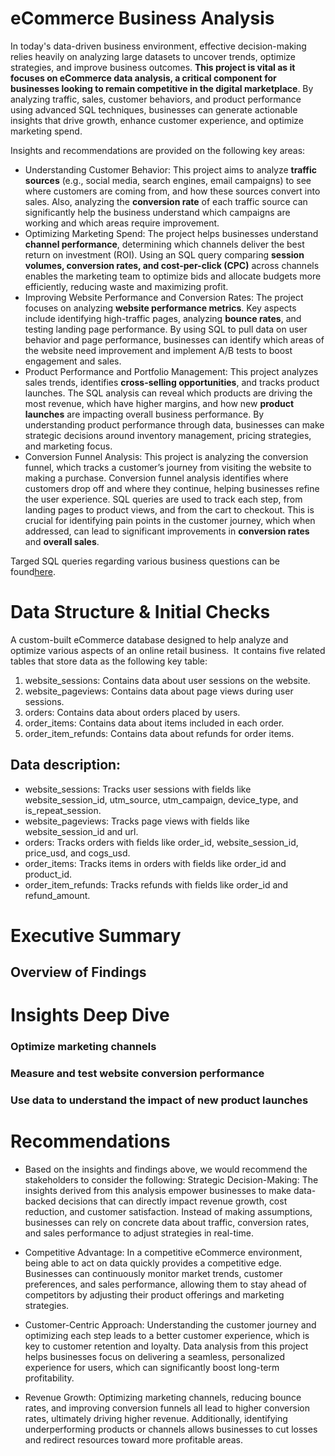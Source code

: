 # eCommerce Business Analysis
In today's data-driven business environment, effective decision-making relies heavily on analyzing large datasets to uncover trends, optimize strategies, and improve business outcomes. **This project is vital as it focuses on eCommerce data analysis, a critical component for businesses looking to remain competitive in the digital marketplace**. By analyzing traffic, sales, customer behaviors, and product performance using advanced SQL techniques, businesses can generate actionable insights that drive growth, enhance customer experience, and optimize marketing spend.

Insights and recommendations are provided on the following key areas:
- Understanding Customer Behavior: This project aims to analyze **traffic sources** (e.g., social media, search engines, email campaigns) to see where customers are coming from, and how these sources convert into sales. Also, analyzing the **conversion rate** of each traffic source can significantly help the business understand which campaigns are working and which areas require improvement.
- Optimizing Marketing Spend: The project helps businesses understand **channel performance**, determining which channels deliver the best return on investment (ROI). Using an SQL query comparing **session volumes, conversion rates, and cost-per-click (CPC)** across channels enables the marketing team to optimize bids and allocate budgets more efficiently, reducing waste and maximizing profit.
- Improving Website Performance and Conversion Rates: The project focuses on analyzing **website performance metrics**. Key aspects include identifying high-traffic pages, analyzing **bounce rates**, and testing landing page performance. By using SQL to pull data on user behavior and page performance, businesses can identify which areas of the website need improvement and implement A/B tests to boost engagement and sales.
- Product Performance and Portfolio Management: This project analyzes sales trends, identifies **cross-selling opportunities**, and tracks product launches. The SQL analysis can reveal which products are driving the most revenue, which have higher margins, and how new **product launches** are impacting overall business performance. By understanding product performance through data, businesses can make strategic decisions around inventory management, pricing strategies, and marketing focus.
- Conversion Funnel Analysis: This project is analyzing the conversion funnel, which tracks a customer’s journey from visiting the website to making a purchase. Conversion funnel analysis identifies where customers drop off and where they continue, helping businesses refine the user experience. SQL queries are used to track each step, from landing pages to product views, and from the cart to checkout. This is crucial for identifying pain points in the customer journey, which when addressed, can lead to significant improvements in **conversion rates** and **overall sales**.

Targed SQL queries regarding various business questions can be found[here](https://github.com/NackBoonseng/e-Commance_SQL-Query).

# Data Structure & Initial Checks
A custom-built eCommerce database designed to help analyze and optimize various aspects of an online retail business. ​ It contains five related tables that store data as the following key table:
1. website_sessions: Contains data about user sessions on the website. ​
2. website_pageviews: Contains data about page views during user sessions. ​
3. orders: Contains data about orders placed by users. ​
4. order_items: Contains data about items included in each order. ​
5. order_item_refunds: Contains data about refunds for order items.

## Data description:
- website_sessions: Tracks user sessions with fields like website_session_id, utm_source, utm_campaign, device_type, and is_repeat_session. ​
- website_pageviews: Tracks page views with fields like website_session_id and url. ​
- orders: Tracks orders with fields like order_id, website_session_id, price_usd, and cogs_usd. ​
- order_items: Tracks items in orders with fields like order_id and product_id.
- order_item_refunds: Tracks refunds with fields like order_id and refund_amount.

# Executive Summary 
## Overview of Findings
# Insights Deep Dive 
### Optimize marketing channels
### Measure and test website conversion performance
### Use data to understand the impact of new product launches

# Recommendations 
- Based on the insights and findings above, we would recommend the stakeholders to consider the following:
Strategic Decision-Making: The insights derived from this analysis empower businesses to make data-backed decisions that can directly impact revenue growth, cost reduction, and customer satisfaction. Instead of making assumptions, businesses can rely on concrete data about traffic, conversion rates, and sales performance to adjust strategies in real-time.

- Competitive Advantage: In a competitive eCommerce environment, being able to act on data quickly provides a competitive edge. Businesses can continuously monitor market trends, customer preferences, and sales performance, allowing them to stay ahead of competitors by adjusting their product offerings and marketing strategies.

- Customer-Centric Approach: Understanding the customer journey and optimizing each step leads to a better customer experience, which is key to customer retention and loyalty. Data analysis from this project helps businesses focus on delivering a seamless, personalized experience for users, which can significantly boost long-term profitability.

- Revenue Growth: Optimizing marketing channels, reducing bounce rates, and improving conversion funnels all lead to higher conversion rates, ultimately driving higher revenue. Additionally, identifying underperforming products or channels allows businesses to cut losses and redirect resources toward more profitable areas.
